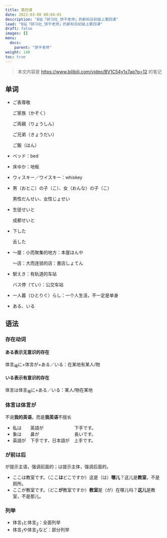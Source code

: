 ```yaml
---
title: 第四课
date: 2022-03-08 00:04:01
description: "B站「研习社_饼干老师」的新标日初级上第四课"
lead: "B站「研习社_饼干老师」的新标日初级上第四课"
draft: false
images: []
menu:
  docs:
    parent: "饼干老师"
weight: 140
toc: true
---
```


> 本文内容是 https://www.bilibili.com/video/BV1C54y1x7ap?p=12 的笔记

## 单词

- ご表尊敬

  ご家族（かぞく）

  ご両親（りょうしん）

  ご兄弟（きょうだい）

  ご飯（はん）

- ベッド：bed

- 床ゆか：地板

- ウィスキー／ウイスキー：whiskey

- 男（おとこ）の子（こ）、女（おんな）の子（こ）

  男性だんせい、女性じょせい

- 生徒せいと

  成都せいと

- 下した

  舌した

- ～屋：小而聚集的地方：本屋ほんや

  ～店：大而连锁的店：書店しょてん

- 駅えき：有轨道的车站

  バス停（てい）：公交车站

- 一人暮（ひとりぐ）らし：一个人生活，不一定是单身

- ある、いる


## 语法

### 存在动词

#### ある表示无意识的存在

体言<sub>場</sub>に+体言が+ある／いる：在某地有某人/物

#### いる表示有意识的存在

体言は体言<sub>場</sub>に+ある／いる：某人/物在某地

### 体言は体言が

不说**我的英语**，而是**我英语**不擅长

- 私は　　英語が　　　　　　　下手です。
- 象は　　鼻が　　　　　　　　長いです。
- 英語が　下手です、日本語が　上手です。　

### が前は后

が提示主语，强调前面的；は提示主体，强调后面的。

- ここは教室です。（ここ**は**どこですか）这是（は）**哪儿**？这儿是**教室**，不是厕所。
- ここが教室です。（どこ**が**教室ですか）**教室**是（が）在哪儿吗？**这儿**是教室，不是那儿。

### 列举

- 体言<sub>1</sub>と体言<sub>2</sub>：全面列举
- 体言<sub>1</sub>や体言<sub>2</sub>など：部分列举

